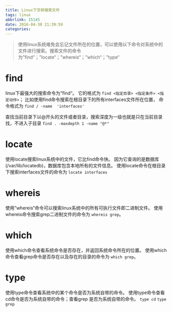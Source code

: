 ```yaml
---
title: Linux下怎样搜索文件
tags: linux
abbrlink: 15145
date: 2016-04-30 21:39:59
categories:
---
```


>使用linux系统难免会忘记文件所在的位置，可以使用以下命令对系统中的文件进行搜索。搜索文件的命令为”find“；”locate“；”whereis“；”which“；”type“

# find
linux下最强大的搜索命令为”find“。
它的格式为 `find <指定目录> <指定条件> <指定动作>`；
比如使用find命令搜索在根目录下的所有interfaces文件所在位置，
命令格式为 `find / -name  'interfaces'`

查找当前目录下以@开头的文件或者目录，搜索深度为一级也就是只在当前目录找，不进入子目录
`find . -maxdepth 1 -name "@*" `

<!--more-->

# locate
使用locate搜索linux系统中的文件，它比find命令快。
因为它查询的是数据库(/var/lib/locatedb)，数据库包含本地所有的文件信息。
使用locate命令在根目录下搜索interfaces文件的命令为 `locate interfaces`

# whereis
使用”whereis“命令可以搜索linux系统中的所有可执行文件即二进制文件。
使用whereis命令搜索grep二进制文件的命令为 `whereis grep`。

# which
使用which命令查看系统命令是否存在，并返回系统命令所在的位置。
使用which命令查看grep命令是否存在以及存在的目录的命令为 `which grep`。

# type
使用type命令查看系统中的某个命令是否为系统自带的命令。
使用type命令查看cd命令是否为系统自带的命令；查看grep 是否为系统自带的命令。
`type cd` `type grep`